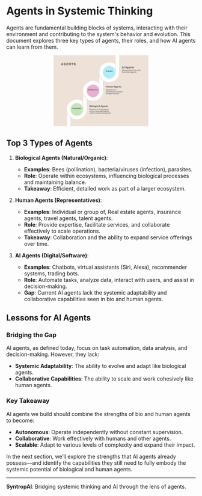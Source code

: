 # Agents in Systemic Thinking

Agents are fundamental building blocks of systems, interacting with their environment and contributing to the system's behavior and evolution. This document explores three key types of agents, their roles, and how AI agents can learn from them.

<div style="text-align: center;">
    <img src="images/syntropAI-Agents.png" alt="SyntropAI Agents" width="50%">
</div>

## Top 3 Types of Agents

1. **Biological Agents (Natural/Organic)**:
   - **Examples**: Bees (pollination), bacteria/viruses (infection), parasites.
   - **Role**: Operate within ecosystems, influencing biological processes and maintaining balance.
   - **Takeaway**: Efficient, detailed work as part of a larger ecosystem.

2. **Human Agents (Representatives)**:
   - **Examples**: Individual or group of, Real estate agents, insurance agents, travel agents, talent agents.
   - **Role**: Provide expertise, facilitate services, and collaborate effectively to scale operations.
   - **Takeaway**: Collaboration and the ability to expand service offerings over time.

3. **AI Agents (Digital/Software)**:
   - **Examples**: Chatbots, virtual assistants (Siri, Alexa), recommender systems, trading bots.
   - **Role**: Automate tasks, analyze data, interact with users, and assist in decision-making.
   - **Gap**: Current AI agents lack the systemic adaptability and collaborative capabilities seen in bio and human agents.

## Lessons for AI Agents

### Bridging the Gap
AI agents, as defined today, focus on task automation, data analysis, and decision-making. However, they lack:
- **Systemic Adaptability**: The ability to evolve and adapt like biological agents.
- **Collaborative Capabilities**: The ability to scale and work cohesively like human agents.


### Key Takeaway

AI agents we build should combine the strengths of bio and human agents to become:
- **Autonomous**: Operate independently without constant supervision.
- **Collaborative**: Work effectively with humans and other agents.
- **Scalable**: Adapt to various levels of complexity and expand their impact.

In the next section, we’ll explore the strengths that AI agents already possess—and identify the capabilities they still need to fully embody the systemic potential of biological and human agents.

---
**SyntropAI**: Bridging systemic thinking and AI through the lens of agents.